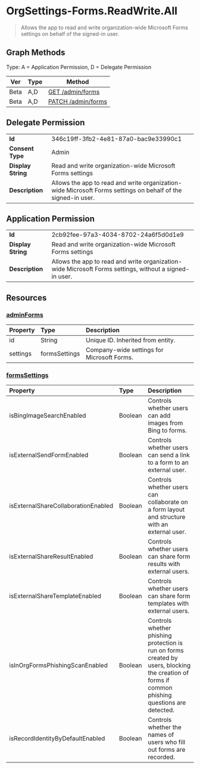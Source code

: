 # OrgSettings-Forms.ReadWrite.All

> Allows the app to read and write organization-wide Microsoft Forms settings on behalf of the signed-in user.
## Graph Methods

Type: A = Application Permission, D = Delegate Permission

|Ver|Type|Method|
|-------|----|------|
|Beta|A,D|[GET /admin/forms](https://docs.microsoft.com/graph/api/adminforms-get?view=graph-rest-beta&tabs=http)|
|Beta|A,D|[PATCH /admin/forms](https://docs.microsoft.com/graph/api/adminforms-update?view=graph-rest-beta&tabs=http)|
## Delegate Permission
|||
|-|-|
|**Id**|346c19ff-3fb2-4e81-87a0-bac9e33990c1|
|**Consent Type**|Admin|
|**Display String**|Read and write organization-wide Microsoft Forms settings|
|**Description**|Allows the app to read and write organization-wide Microsoft Forms settings on behalf of the signed-in user.|
## Application Permission
|||
|-|-|
|**Id**|2cb92fee-97a3-4034-8702-24a6f5d0d1e9|
|**Display String**|Read and write organization-wide Microsoft Forms settings|
|**Description**|Allows the app to read and write organization-wide Microsoft Forms settings, without a signed-in user.|
## Resources
### [adminForms ](https://docs.microsoft.com/graph/api/resources/adminforms?view=graph-rest-1.0&tabs=http)
|Property|Type|Description|
|:---|:---|:---|
|id|String|Unique ID. Inherited from entity.|
|settings|formsSettings|Company-wide settings for Microsoft Forms.|
### [formsSettings ](https://docs.microsoft.com/graph/api/resources/formssettings?view=graph-rest-1.0&tabs=http)
|Property|Type|Description|
|:---|:---|:---|
|isBingImageSearchEnabled|Boolean|Controls whether users can add images from Bing to forms.|
|isExternalSendFormEnabled|Boolean|Controls whether users can send a link to a form to an external user.|
|isExternalShareCollaborationEnabled|Boolean|Controls whether users can collaborate on a form layout and structure with an external user.|
|isExternalShareResultEnabled|Boolean|Controls whether users can share form results with external users.|
|isExternalShareTemplateEnabled|Boolean|Controls whether users can share form templates with external users.|
|isInOrgFormsPhishingScanEnabled|Boolean|Controls whether phishing protection is run on forms created by users, blocking the creation of forms if common phishing questions are detected.|
|isRecordIdentityByDefaultEnabled|Boolean|Controls whether the names of users who fill out forms are recorded.|
